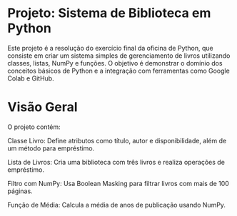 # Projeto: Sistema de Biblioteca em Python


Este projeto é a resolução do exercício final da oficina de Python, que consiste em criar um sistema simples de gerenciamento de livros utilizando classes, listas, NumPy e funções. O objetivo é demonstrar o domínio dos conceitos básicos de Python e a integração com ferramentas como Google Colab e GitHub.

# Visão Geral
O projeto contém:

Classe Livro: Define atributos como título, autor e disponibilidade, além de um método para empréstimo.

Lista de Livros: Cria uma biblioteca com três livros e realiza operações de empréstimo.

Filtro com NumPy: Usa Boolean Masking para filtrar livros com mais de 100 páginas.

Função de Média: Calcula a média de anos de publicação usando NumPy.
